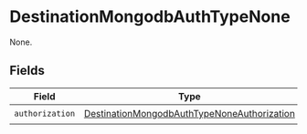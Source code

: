 # DestinationMongodbAuthTypeNone

None.


## Fields

| Field                                                                                                             | Type                                                                                                              | Required                                                                                                          | Description                                                                                                       |
| ----------------------------------------------------------------------------------------------------------------- | ----------------------------------------------------------------------------------------------------------------- | ----------------------------------------------------------------------------------------------------------------- | ----------------------------------------------------------------------------------------------------------------- |
| `authorization`                                                                                                   | [DestinationMongodbAuthTypeNoneAuthorization](../../models/shared/destinationmongodbauthtypenoneauthorization.md) | :heavy_check_mark:                                                                                                | N/A                                                                                                               |